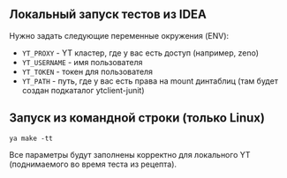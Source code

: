 ## Локальный запуск тестов из IDEA

Нужно задать следующие переменные окружения (ENV):
 * `YT_PROXY` - YT кластер, где у вас есть доступ (например, zeno)
 * `YT_USERNAME` - имя пользователя
 * `YT_TOKEN` - токен для пользователя
 * `YT_PATH` - путь, где у вас есть права на mount динтаблиц (там будет создан подкаталог ytclient-junit)
 
 ## Запуск из командной строки (только Linux)
 `ya make -tt`
 
 Все параметры будут заполнены корректно для локального YT (поднимаемого во время теста из рецепта).